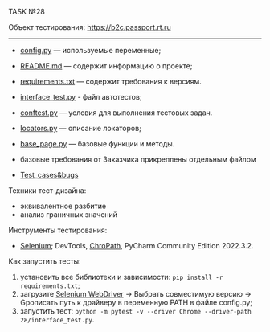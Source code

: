 TASK №28

Объект тестирования: https://b2c.passport.rt.ru

***
* [config.py](https://github.com/Korbendallas32/28/blob/main/config.py) — используемые переменные;
* [README.md](https://github.com/Korbendallas32/28/blob/main/README.md) — содержит информацию о проекте;
* [requirements.txt](https://github.com/Korbendallas32/28/blob/main/requirements) — содержит требования к версиям.
* [interface_test.py](https://github.com/Korbendallas32/28/blob/main/interface_test.py) - файл автотестов;
* [conftest.py](https://github.com/Korbendallas32/28/blob/main/conftest.py) — условия для выполнения тестовых задач.
* [locators.py](https://github.com/Korbendallas32/28/blob/main/locators.py) — описание локаторов;
* [base_page.py](https://github.com/Korbendallas32/28/blob/main/base_page.py) — базовые функции и методы.
* базовые требования от Заказчика прикреплены отдельным файлом

* [Test_cases&bugs](https://docs.google.com/spreadsheets/d/1V4PyTFD7Q12WPleeteiedlJzJGOlK8BuoGLdENxyi5A/edit?usp=sharing)

Техники тест-дизайна: 
 
* эквивалентное разбитие
* анализ граничных значений

Инструменты тестирования:

* [Selenium](https://www.selenium.dev/); DevTools, [ChroPath](https://chrome.google.com/webstore/detail/chropath/ljngjbnaijcbncmcnjfhigebomdlkcjo), PyCharm Community Edition 2022.3.2. 

Как запустить тесты:
1. установить все библиотеки и зависимости: `pip install -r requirements.txt`;
2. загрузите [Selenium WebDriver](https://chromedriver.chromium.org/downloads) → Выбрать совместимую версию → Gрописать путь к драйверу в переменную PATH в файле config.py;
3. запустить тест: `python -m pytest -v --driver Chrome --driver-path 28/interface_test.py`.
